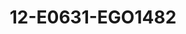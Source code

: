 ---
title: 12-E0631-EGO1482
image: /v1543919832/viterbo/12-E0631-EGO1482.jpg
brand: ego
layout: vestito
---